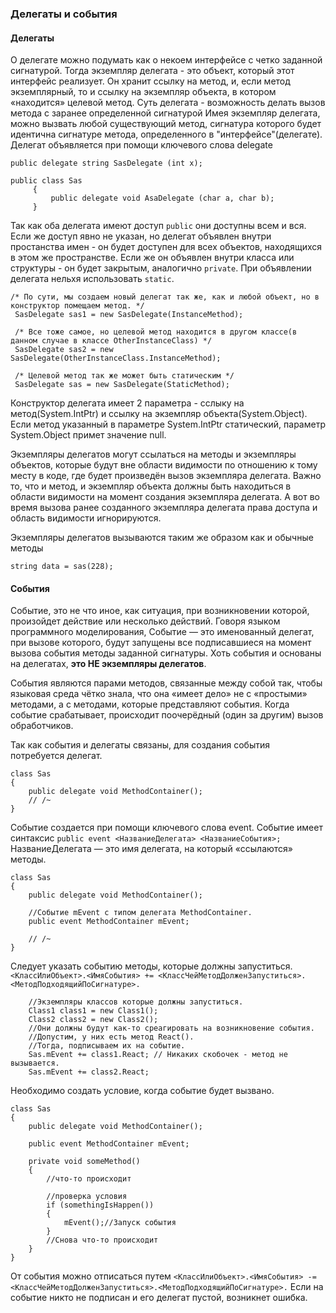 ### Делегаты и события

#### Делегаты
О делегате можно подумать как о некоем интерфейсе с четко заданной сигнатурой.
Тогда экземпляр делегата - это объект, который этот интерфейс реализует. Он хранит ссылку на метод, и, если метод экземплярный, то и ссылку на экземпляр объекта, в котором «находится» целевой метод.
Суть делегата - возможность делать вызов метода с заранее определенной сигнатурой
Имея экземпляр делегата, можно вызвать любой существующий метод, сигнатура которого будет идентична сигнатуре метода, определенного в "интерфейсе"(делегате).
Делегат объявляется при помощи ключевого слова delegate 
```scharp
public delegate string SasDelegate (int x);

public class Sas
     {
         public delegate void AsaDelegate (char a, char b);
     }
```
Так как оба делегата имеют доступ ```public``` они доступны всем и вся. Если же доступ явно не указан, но делегат объявлен внутри простанства имен - он будет доступен для всех объектов, находящихся в этом же пространстве.
Если же он объявлен внутри класса или структуры - он будет закрытым, аналогично ```private```.
При объявлении делегата нельхя использовать ```static```.
```scharp
/* По сути, мы создаем новый делегат так же, как и любой объект, но в конструктор помещаем метод. */
 SasDelegate sas1 = new SasDelegate(InstanceMethod);
 
 /* Все тоже самое, но целевой метод находится в другом классе(в данном случае в классе OtherInstanceClass) */
 SasDelegate sas2 = new SasDelegate(OtherInstanceClass.InstanceMethod);
 
 /* Целевой метод так же может быть статическим */
 SasDelegate sas = new SasDelegate(StaticMethod);
```
Конструктор делегата имеет 2 параметра - сслыку на метод(System.IntPtr) и ссылку на экземпляр объекта(System.Object). 
Если метод указанный в параметре System.IntPtr статический, параметр System.Object примет значение null.

Экземпляры делегатов могут ссылаться на методы и экземпляры объектов, которые будут вне области видимости по отношению к тому месту в коде, где будет произведён вызов экземпляра делегата. 
Важно то, что и метод, и экземпляр объекта должны быть находиться в области видимости на момент создания экземпляра делегата. 
А вот во время вызова ранее созданного экземпляра делегата права доступа и область видимости игнорируются.

Экземпляры делегатов вызываются таким же образом как и обычные методы
```scharp
string data = sas(228);
```

#### События
Событие, это не что иное, как ситуация, при возникновении которой, произойдет действие или несколько действий. 
Говоря языком программного моделирования, Событие — это именованный делегат, при вызове которого, будут запущены все подписавшиеся на момент вызова события методы заданной сигнатуры.
Хоть события и основаны на делегатах, **это НЕ экземпляры делегатов**.

События являются парами методов, связанные между собой так, чтобы языковая среда чётко знала, что она «имеет дело» не с «простыми» методами, а с методами, которые представляют события.
Когда событие срабатывает, происходит поочерёдный (один за другим) вызов обработчиков.

Так как события и делегаты связаны, для создания события потребуется делегат.
```scharp
class Sas
{
	public delegate void MethodContainer();
	// /~
}
```
Событие создается при помощи ключевого слова event. 
Событие имеет синтаксис ```public event <НазваниеДелегата> <НазваниеСобытия>;```
НазваниеДелегата — это имя делегата, на который «ссылаются» методы.
```scharp
class Sas
{
	public delegate void MethodContainer();
	
	//Событие mEvent c типом делегата MethodContainer.
	public event MethodContainer mEvent;
	
	// /~
}
```
Следует указать событию методы, которые должны запуститься.
```<КлассИлиОбъект>.<ИмяСобытия> += <КлассЧейМетодДолженЗапуститься>.<МетодПодходящийПоСигнатуре>.```
```scharp
	//Экземпляры классов которые должны запуститься.
	Class1 class1 = new Class1();
	Class2 class2 = new Class2();
	//Они должны будут как-то среагировать на возникновение события.
	//Допустим, у них есть метод React().
	//Тогда, подписываем их на событие.
	Sas.mEvent += class1.React; // Никаких скобочек - метод не вызывается.
	Sas.mEvent += class2.React;
```
Необходимо создать условие, когда событие будет вызвано.
```scharp
class Sas
{
	public delegate void MethodContainer();
	
	public event MethodContainer mEvent;
	
	private void someMethod()
	{
		//что-то происходит
		
		//проверка условия
		if (somethingIsHappen())
		{
			mEvent();//Запуск события
		}
		//Снова что-то происходит
	}
}
```
От события можно отписаться путем ```<КлассИлиОбъект>.<ИмяСобытия> -= <КлассЧейМетодДолженЗапуститься>.<МетодПодходящийПоСигнатуре>.```
Если на событие никто не подписан и его делегат пустой, возникнет ошибка. 
